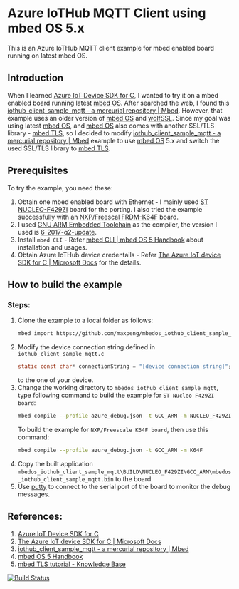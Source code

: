 # Azure IoTHub MQTT Client using mbed OS 5.x

This is an Azure IoTHub MQTT client example for mbed enabled board running on latest mbed OS.


## Introduction

When I learned [Azure IoT Device SDK for C], I wanted to try it on a mbed enabled board running latest [mbed OS]. After searched the web, I found this  [iothub_client_sample_mqtt - a mercurial repository | Mbed](https://developer.mbed.org/users/AzureIoTClient/code/iothub_client_sample_mqtt/). However, that example uses an older version of [mbed OS] and [wolfSSL]. Since my goal was using latest [mbed OS], and [mbed OS] also comes with another SSL/TLS library - [mbed TLS], so I decided to modify [iothub_client_sample_mqtt - a mercurial repository | Mbed](https://developer.mbed.org/users/AzureIoTClient/code/iothub_client_sample_mqtt/) example to use [mbed OS] 5.x and switch the used SSL/TLS library to [mbed TLS].


## Prerequisites

To try the example, you need these:

1. Obtain one mbed enabled board with Ethernet - I mainly used [ST NUCLEO-F429ZI](https://developer.mbed.org/platforms/ST-Nucleo-F429ZI/) board for the porting. I also tried the example successfully with an [NXP/Freescal FRDM-K64F](https://developer.mbed.org/platforms/FRDM-K64F/) board.
2. I used [GNU ARM Embedded Toolchain](https://developer.arm.com/open-source/gnu-toolchain/gnu-rm/downloads) as the compiler, the version I used is [6-2017-q2-update](https://developer.arm.com/open-source/gnu-toolchain/gnu-rm/downloads).
3. Install `mbed CLI` - Refer [mbed CLI | mbed OS 5 Handbook](https://docs.mbed.com/docs/mbed-os-handbook/en/5.1/dev_tools/cli/) about installation and usages.
4. Obtain Azure IoTHub device credentails - Refer [The Azure IoT device SDK for C | Microsoft Docs](https://docs.microsoft.com/en-us/azure/iot-hub/iot-hub-device-sdk-c-intro) for the details.


## How to build the example

### Steps:

1. Clone the example to a local folder as follows:
   ```sh
   mbed import https://github.com/maxpeng/mbedos_iothub_client_sample_mqtt.git
   ```
2. Modify the device connection string defined in `iothub_client_sample_mqtt.c`
   ```C
   static const char* connectionString = "[device connection string]";
   ```
   to the one of your device.
3. Change the working directory to `mbedos_iothub_client_sample_mqtt`, type following
command to build the example for `ST Nucleo F429ZI board`:
   ```sh
   mbed compile --profile azure_debug.json -t GCC_ARM -m NUCLEO_F429ZI
   ```
   To build the example for `NXP/Freescale K64F board`, then use this command:
   ```sh
   mbed compile --profile azure_debug.json -t GCC_ARM -m K64F
   ```
4. Copy the built application `mbedos_iothub_client_sample_mqtt\BUILD\NUCLEO_F429ZI\GCC_ARM\mbedos_iothub_client_sample_mqtt.bin` to the board.
5. Use [putty](http://www.putty.org/) to connect to the serial port of the board to
monitor the debug messages.


## References:

1. [Azure IoT Device SDK for C](https://github.com/Azure/azure-iot-sdk-c)
2. [The Azure IoT device SDK for C | Microsoft Docs](https://docs.microsoft.com/en-us/azure/iot-hub/iot-hub-device-sdk-c-intro)
3. [iothub_client_sample_mqtt - a mercurial repository | Mbed](https://developer.mbed.org/users/AzureIoTClient/code/iothub_client_sample_mqtt/)
4. [mbed OS 5 Handbook](https://docs.mbed.com/docs/mbed-os-handbook/en/latest/)
5. [mbed TLS tutorial - Knowledge Base](https://tls.mbed.org/kb/how-to/mbedtls-tutorial)


[Azure IoT Device SDK for C]: https://github.com/Azure/azure-iot-sdk-c
[mbed OS]: https://developer.mbed.org/
[wolfSSL]: https://www.wolfssl.com/wolfSSL/Products-wolfssl.html
[mbed TLS]: https://tls.mbed.org/


[![Build Status](https://travis-ci.org/maxpeng/mbedos_iothub_client_sample_mqtt.svg?branch=master)](https://travis-ci.org/maxpeng/mbedos_iothub_client_sample_mqtt)
